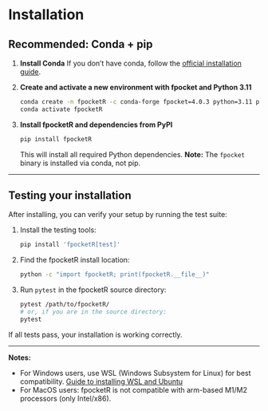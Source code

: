 # Installation

## Recommended: Conda + pip

1. **Install Conda**
   If you don’t have conda, follow the [official installation guide](https://conda.io/projects/conda/en/latest/user-guide/install/index.html).

2. **Create and activate a new environment with fpocket and Python 3.11**
   ```bash
   conda create -n fpocketR -c conda-forge fpocket=4.0.3 python=3.11 pymol-open-source=2.5
   conda activate fpocketR
   ```

3. **Install fpocketR and dependencies from PyPI**
   ```bash
   pip install fpocketR
   ```
   This will install all required Python dependencies.
   **Note:** The `fpocket` binary is installed via conda, not pip.

---

## Testing your installation

After installing, you can verify your setup by running the test suite:

1. Install the testing tools:
   ```bash
   pip install 'fpocketR[test]'
   ```
2. Find the fpocketR install location:
   ```bash
   python -c "import fpocketR; print(fpocketR.__file__)"
   ```
3. Run `pytest` in the fpocketR source directory:
   ```bash
   pytest /path/to/fpocketR/
   # or, if you are in the source directory:
   pytest
   ```

If all tests pass, your installation is working correctly.

---

**Notes:**
- For Windows users, use WSL (Windows Subsystem for Linux) for best compatibility. [Guide to installing WSL and Ubuntu](https://www.freecodecamp.org/news/how-to-install-wsl2-windows-subsystem-for-linux-2-on-windows-10/)
- For MacOS users: fpocketR is not compatible with arm-based M1/M2 processors (only Intel/x86).
